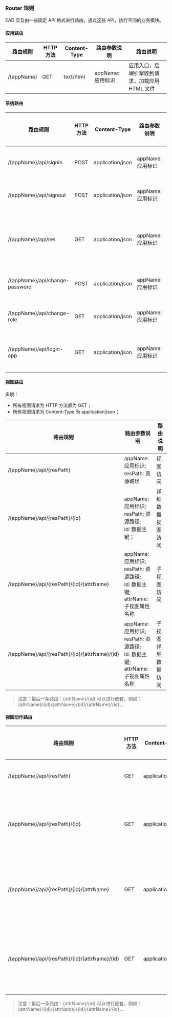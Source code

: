 ### Router 规则

EAD 交互由一些固定 API 格式进行路由，通过这些 API，执行不同的业务模块。

#### 应用路由

| 路由规则 | HTTP 方法 | Content-Type | 路由参数说明 | 路由说明 | 
| ------- | -------- | ------------ | ------- | ------- | 
| /{appName} | GET |  text/html | appName: 应用标识 | 应用入口，后端引擎收到请求，加载应用 HTML 文件 |

#### 系统路由

| 路由规则 | HTTP 方法 | Content-Type | 路由参数说明 | 路由说明 | 
| ------- | -------- | ------------ | ------- | ------- | 
| /{appName}/api/signin | POST |  application/json | appName: 应用标识 | 登录应用 |
| /{appName}/api/signout | POST |  application/json | appName: 应用标识 | 退出登录 |
| /{appName}/api/res | GET |  application/json | appName: 应用标识 | 应用资源树请求 |
| /{appName}/api/change-password | POST |  application/json | appName: 应用标识 | 修改密码 |
| /{appName}/api/change-role | GET |  application/json | appName: 应用标识 | 角色切换 |
| /{appName}/api/login-app | GET |  application/json | appName: 应用标识 | 单点登录 API |

#### 视图路由

声明：

- 所有视图请求为 HTTP 方法都为 GET；
- 所有视图请求为 Content-Type 为 application/json；

| 路由规则 | 路由参数说明 | 路由说明 | 
| ------- | ------- | ------- | 
| /{appName}/api/{resPath} | appName: 应用标识;<br/> resPath: 资源路径 | 视图访问 |
| /{appName}/api/{resPath}/{id} | appName: 应用标识;<br/> resPath: 资源路径; <br/> id: 数据主键； | 详细数据视图访问 |
| /{appName}/api/{resPath}/{id}/{attrName} | appName: 应用标识;<br/> resPath: 资源路径; <br/> id: 数据主键; <br/> attrName: 子视图属性名称 | 子视图访问 |
| /{appName}/api/{resPath}/{id}/{attrName}/{id} | appName: 应用标识;<br/> resPath: 资源路径; <br/> id: 数据主键; <br/> attrName: 子视图属性名称 | 子视图详细数据访问 |

> 注意：最后一条路由：{attrName}/{id} 可以进行嵌套，例如：{attrName}/{id}/{attrName}/{id}/{attrName}/{id}...

#### 视图动作路由

| 路由规则 | HTTP 方法 | Content-Type | 路由参数说明 | 路由说明 | 
| ------- | -------- | ------------ | ------- | ------- | 
| /{appName}/api/{resPath} | GET |  application/json | appName: 应用标识;<br/> resPath: 资源路径 | 视图访问 |
| /{appName}/api/{resPath}/{id} | GET |  application/json | appName: 应用标识;<br/> resPath: 资源路径; <br/> id: 数据主键； | 详细数据视图访问 |
| /{appName}/api/{resPath}/{id}/{attrName} | GET |  application/json | appName: 应用标识;<br/> resPath: 资源路径; <br/> id: 数据主键; <br/> attrName: 子视图属性名称 | 子视图访问 |
| /{appName}/api/{resPath}/{id}/{attrName}/{id} | GET |  application/json | appName: 应用标识;<br/> resPath: 资源路径; <br/> id: 数据主键; <br/> attrName: 子视图属性名称 | 子视图详细数据访问 |

> 注意：最后一条路由：{attrName}/{id} 可以进行嵌套，例如：{attrName}/{id}/{attrName}/{id}/{attrName}/{id}...